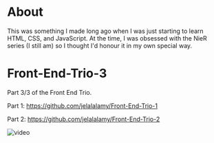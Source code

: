 # About

This was something I made long ago when I was just starting to learn HTML, CSS, and JavaScript. At the time, I was obsessed with the NieR series (I still am) so I thought I'd honour it in my own special way.

# Front-End-Trio-3
Part 3/3 of the Front End Trio.

Part 1: https://github.com/jelalalamy/Front-End-Trio-1

Part 2: https://github.com/jelalalamy/Front-End-Trio-2

![video](https://user-images.githubusercontent.com/55110521/134116762-63b6aa1d-e567-4611-9917-33e693d5898b.gif)

